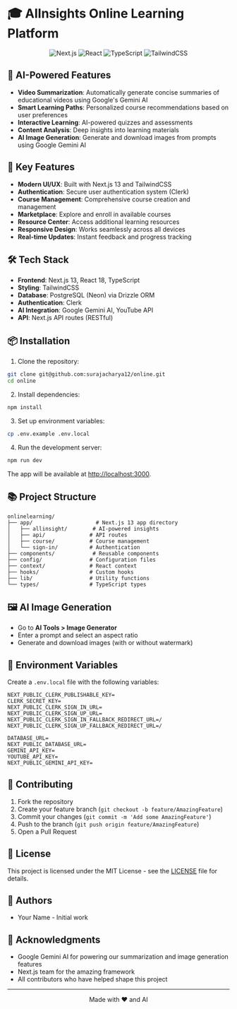 # 🎓 AIInsights Online Learning Platform

<div align="center">
  <img src="https://img.shields.io/badge/Next.js-13-black?style=for-the-badge&logo=next.js&logoColor=white" alt="Next.js"/>
  <img src="https://img.shields.io/badge/React-18-blue?style=for-the-badge&logo=react&logoColor=white" alt="React"/>
  <img src="https://img.shields.io/badge/TypeScript-5-blue?style=for-the-badge&logo=typescript&logoColor=white" alt="TypeScript"/>
  <img src="https://img.shields.io/badge/TailwindCSS-3-38B2AC?style=for-the-badge&logo=tailwind-css&logoColor=white" alt="TailwindCSS"/>
</div>

## 🤖 AI-Powered Features

- **Video Summarization**: Automatically generate concise summaries of educational videos using Google's Gemini AI
- **Smart Learning Paths**: Personalized course recommendations based on user preferences
- **Interactive Learning**: AI-powered quizzes and assessments
- **Content Analysis**: Deep insights into learning materials
- **AI Image Generation**: Generate and download images from prompts using Google Gemini AI

## 🚀 Key Features

- **Modern UI/UX**: Built with Next.js 13 and TailwindCSS
- **Authentication**: Secure user authentication system (Clerk)
- **Course Management**: Comprehensive course creation and management
- **Marketplace**: Explore and enroll in available courses
- **Resource Center**: Access additional learning resources
- **Responsive Design**: Works seamlessly across all devices
- **Real-time Updates**: Instant feedback and progress tracking

## 🛠️ Tech Stack

- **Frontend**: Next.js 13, React 18, TypeScript
- **Styling**: TailwindCSS
- **Database**: PostgreSQL (Neon) via Drizzle ORM
- **Authentication**: Clerk
- **AI Integration**: Google Gemini AI, YouTube API
- **API**: Next.js API routes (RESTful)

## 📦 Installation

1. Clone the repository:

```bash
git clone git@github.com:surajacharya12/online.git
cd online
```

2. Install dependencies:

```bash
npm install
```

3. Set up environment variables:

```bash
cp .env.example .env.local
```

4. Run the development server:

```bash
npm run dev
```

The app will be available at [http://localhost:3000](http://localhost:3000).

## 📚 Project Structure

```
onlinelearning/
├── app/                    # Next.js 13 app directory
│   ├── allinsight/        # AI-powered insights
│   ├── api/              # API routes
│   ├── course/           # Course management
│   └── sign-in/          # Authentication
├── components/            # Reusable components
├── config/               # Configuration files
├── context/              # React context
├── hooks/                # Custom hooks
├── lib/                  # Utility functions
└── types/                # TypeScript types
```

## 🖼️ AI Image Generation

- Go to **AI Tools > Image Generator**
- Enter a prompt and select an aspect ratio
- Generate and download images (with or without watermark)

## 🔧 Environment Variables

Create a `.env.local` file with the following variables:

```env
NEXT_PUBLIC_CLERK_PUBLISHABLE_KEY=
CLERK_SECRET_KEY=
NEXT_PUBLIC_CLERK_SIGN_IN_URL=
NEXT_PUBLIC_CLERK_SIGN_UP_URL=
NEXT_PUBLIC_CLERK_SIGN_IN_FALLBACK_REDIRECT_URL=/
NEXT_PUBLIC_CLERK_SIGN_UP_FALLBACK_REDIRECT_URL=/

DATABASE_URL=
NEXT_PUBLIC_DATABASE_URL=
GEMINI_API_KEY=
YOUTUBE_API_KEY=
NEXT_PUBLIC_GEMINI_API_KEY=
```

## 🤝 Contributing

1. Fork the repository
2. Create your feature branch (`git checkout -b feature/AmazingFeature`)
3. Commit your changes (`git commit -m 'Add some AmazingFeature'`)
4. Push to the branch (`git push origin feature/AmazingFeature`)
5. Open a Pull Request

## 📝 License

This project is licensed under the MIT License - see the [LICENSE](LICENSE) file for details.

## 👥 Authors

- Your Name - Initial work

## 🙏 Acknowledgments

- Google Gemini AI for powering our summarization and image generation features
- Next.js team for the amazing framework
- All contributors who have helped shape this project

---

<div align="center">
  Made with ❤️ and AI
</div>
